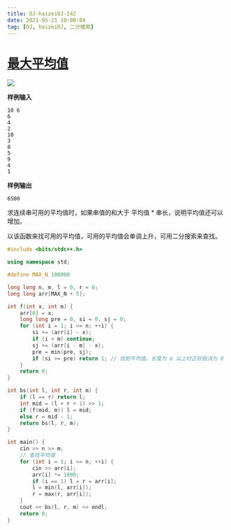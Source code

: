 ```yaml
---
title: OJ-haizeiOJ-242
date: 2021-05-21 10:00:04
tag: [OJ, haizeiOJ, 二分搜索]
---
```


# [最大平均值](https://leetcode-cn.com/problems/longest-substring-without-repeating-characters/submissions/)

![](https://hauk-blog.oss-cn-hangzhou.aliyuncs.com/blogimage-20210521103420705.png)

**样例输入**

```
10 6
6 
4
2
10
3
8
5
9
4
1
```

**样例输出**

```
6500
```

求连续串可用的平均值时，如果串值的和大于 平均值 * 串长，说明平均值还可以增加。

以该函数来找可用的平均值，可用的平均值会单调上升，可用二分搜索来查找。

```cpp
#include <bits/stdc++.h>

using namespace std;

#define MAX_N 100000

long long n, m, l = 0, r = 0;
long long arr[MAX_N + 5];

int f(int x, int m) {
    arr[0] = x;
    long long pre = 0, si = 0, sj = 0;
    for (int i = 1; i <= n; ++i) {
        si += (arr[i] - x);
        if (i < m) continue;
        sj += (arr[i - m] - x); 
        pre = min(pre, sj);
        if (si >= pre) return 1; // 找到平均值，长度为 m 以上时正好抵消为 0
    }
    return 0;
}

int bs(int l, int r, int m) {
    if (l == r) return l;
    int mid = (l + r + 1) >> 1;
    if (f(mid, m)) l = mid;
    else r = mid - 1;
    return bs(l, r, m);
}

int main() {
    cin >> n >> m;
    // 查找平均值
    for (int i = 1; i <= n; ++i) {
        cin >> arr[i];
        arr[i] *= 1000;
        if (i == 1) l = r = arr[i];
        l = min(l, arr[i]);
        r = max(r, arr[i]);
    }
    cout << bs(l, r, m) << endl;
    return 0;
}
```

